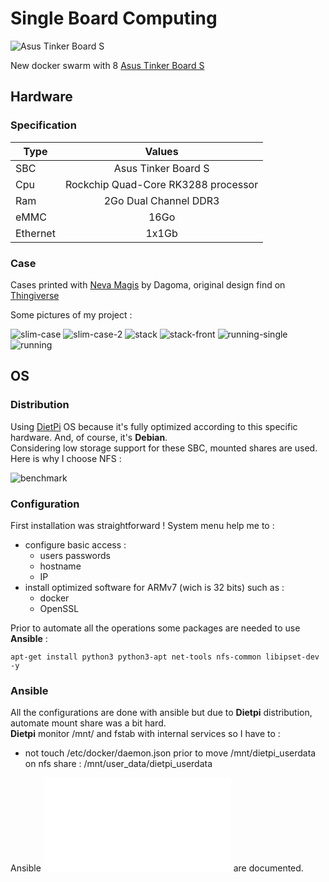 # Single Board Computing
![Asus Tinker Board S](../pictures/asus-tinker-logo.png)

New docker swarm with 8 [Asus Tinker Board S](https://www.asus.com/us/Single-Board-Computer/Tinker-Board-S/)  
  
## Hardware
  
### Specification
  
| Type | Values |
|----------|:---------:|
| SBC | Asus Tinker Board S |
| Cpu | Rockchip Quad-Core RK3288 processor |
| Ram | 2Go Dual Channel DDR3 |
| eMMC | 16Go |
| Ethernet | 1x1Gb |
  
### Case
  
Cases printed with [Neva Magis](https://dagoma.fr/neva-magis.html) by Dagoma, original design find on [Thingiverse](https://www.thingiverse.com/thing:3352189)  
  
Some pictures of my project :  

![slim-case](../pictures/SBC/hardware/slim-case.png)
![slim-case-2](../pictures/SBC/hardware/slim-case-2.png)
![stack](../pictures/SBC/hardware/stack.png)
![stack-front](../pictures/SBC/hardware/stack-front.png)
![running-single](../pictures/SBC/hardware/running-single.png)
![running](../pictures/SBC/hardware/running.png)
  
## OS
### Distribution

Using [DietPi](https://dietpi.com/) OS because it's fully optimized according to this specific hardware. And, of course, it's **Debian**.  
Considering low storage support for these SBC, mounted shares are used. Here is why I choose NFS :  
  
![benchmark](../pictures/SBC/benchmark.png)  
  
### Configuration
First installation was straightforward ! System menu help me to :
* configure basic access :
  * users passwords
  * hostname
  * IP
* install optimized software for ARMv7 (wich is 32 bits) such as :  
  * docker
  * OpenSSL
  
Prior to automate all the operations some packages are needed to use **Ansible** :  
```
apt-get install python3 python3-apt net-tools nfs-common libipset-dev -y
```

### Ansible
All the configurations are done with ansible but due to **Dietpi** distribution, automate mount share was a bit hard.  
**Dietpi** monitor /mnt/ and fstab with internal services so I have to :  
* not touch /etc/docker/daemon.json prior to move /mnt/dietpi_userdata on nfs share : /mnt/user_data/dietpi_userdata

Ansible ![roles](roles/README.md) are documented.